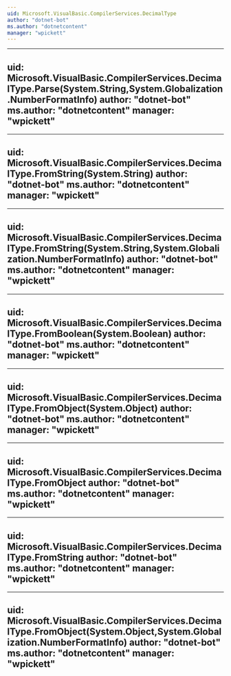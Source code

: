 ```yaml
---
uid: Microsoft.VisualBasic.CompilerServices.DecimalType
author: "dotnet-bot"
ms.author: "dotnetcontent"
manager: "wpickett"
---
```


---
uid: Microsoft.VisualBasic.CompilerServices.DecimalType.Parse(System.String,System.Globalization.NumberFormatInfo)
author: "dotnet-bot"
ms.author: "dotnetcontent"
manager: "wpickett"
---

---
uid: Microsoft.VisualBasic.CompilerServices.DecimalType.FromString(System.String)
author: "dotnet-bot"
ms.author: "dotnetcontent"
manager: "wpickett"
---

---
uid: Microsoft.VisualBasic.CompilerServices.DecimalType.FromString(System.String,System.Globalization.NumberFormatInfo)
author: "dotnet-bot"
ms.author: "dotnetcontent"
manager: "wpickett"
---

---
uid: Microsoft.VisualBasic.CompilerServices.DecimalType.FromBoolean(System.Boolean)
author: "dotnet-bot"
ms.author: "dotnetcontent"
manager: "wpickett"
---

---
uid: Microsoft.VisualBasic.CompilerServices.DecimalType.FromObject(System.Object)
author: "dotnet-bot"
ms.author: "dotnetcontent"
manager: "wpickett"
---

---
uid: Microsoft.VisualBasic.CompilerServices.DecimalType.FromObject
author: "dotnet-bot"
ms.author: "dotnetcontent"
manager: "wpickett"
---

---
uid: Microsoft.VisualBasic.CompilerServices.DecimalType.FromString
author: "dotnet-bot"
ms.author: "dotnetcontent"
manager: "wpickett"
---

---
uid: Microsoft.VisualBasic.CompilerServices.DecimalType.FromObject(System.Object,System.Globalization.NumberFormatInfo)
author: "dotnet-bot"
ms.author: "dotnetcontent"
manager: "wpickett"
---
